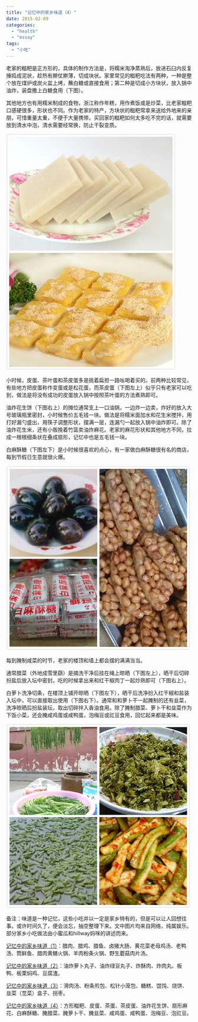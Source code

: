 ```yaml
---
title: "记忆中的家乡味道（4）"
date: 2015-02-09
categories: 
  - "health"
  - "essay"
tags: 
  - "小吃"
---
```


老家的糍粑是正方形的，具体的制作方法是，将糯米淘净蒸熟后，放进石臼内反复捶捣成泥状，趁热有擀仗擀薄，切成块状。家里常见的糍粑吃法有两种，一种是整个放在煤炉或炭火盆上烤，蘸白糖或直接食用；第二种是切成小方块状，放入锅中油炸，装盘撒上白糖食用（下图）。

其他地方也有用糯米制成的食物，浙江称作年糕，用作煮饭或是炒菜，比老家糍粑口感硬很多，形状也不同。作为老家的特产，方块状的糍粑常拿来送给外地来的亲朋，可惜重量太重，不便于大量携带。买回家的糍粑如何太多吃不完的话，就需要放到清水中泡，清水需要经常换，防止干裂变质。

![糍粑](images/16130987107_cc985fd498_z.jpg)

小时候，皮蛋、茶叶蛋和茶皮蛋多是挑着扁担一路吆喝着买的。前两种比较常见，有些地方把皮蛋称作变蛋或是松花蛋，而茶皮蛋（下图左上）似乎只有老家可以吃到，做法是将没有成功的皮蛋放入锅中按照茶叶蛋的方法煮熟即可。

油炸花生饼（下图右上）的摊位通常支上一口油锅，一边炸一边卖，炸好的放入大号玻璃瓶里密封，小时候售价五毛钱一块。做法是将糯米面加水和花生米搅拌，用打好漏勺盛出，用筷子调整形状，摆满一层，连漏勺一起放入锅中油炸即可。除了油炸花生米，还有小贩挽着竹篮卖油炸麻花。老家的麻花形状和其他地方不同，拉成一根根细条状在叠成扇形，记忆中也是五毛钱一块。

白麻酥糖（下图左下）是小时候很喜欢的点心，有一家做白麻酥糖很有名的商店，每到节假日生意就很火爆。

![茶皮蛋](images/15694429534_bb90aaf42c.jpg)

每到腌制咸菜的时节，老家的楼顶和墙上都会摆的满满当当。

通常腊菜（外地成雪里蕻）是摘洗干净后挂在绳上晾晒（下图左上），晒干后切碎扮盐后放入坛中密封。吃的时候拿出来和红干椒肉丁一起炒熟即可（下图右上）。

白萝卜洗净切条，在楼顶上铺开晾晒（下图左下），晒干后洗净扮入红干椒和盐装入坛中，可以直接取出使用（下图右下）。通常和和萝卜干一起腌制的还有韭菜，洗净晾晒后扮盐装坛，取出切碎拌入香油食用。除了腌制腊菜、萝卜干和韭菜作为下饭小菜，还会腌咸鸡蛋或咸鸭蛋，泡梅豆或豇豆食用，回忆起来都是美味。

![腌菜](images/16315974912_ee9d6ed88f.jpg)

备注：味道是一种记忆，这些小吃并以一定是家乡特有的，但是可以让人回想往事。或许时间久了，便会淡忘，抽空整理下来。文中图片均来自网络，纯属娱乐。部分家乡小吃做法由小蜜瓜和hillway妈咪的讲述而来。

[记忆中的家乡味道（1）](http://www.jfsay.com/archives/933.html "记忆中的家乡味道（1）")：腊肉、腊鸡、腊鱼、卤猪大肠、黄花菜老母鸡汤、老鸭汤、筒鲜鱼、腊肉黄鳝火锅、羊肉粉条火锅、野生蘑菇肉片汤。

[记忆中的家乡味道（2）](http://www.jfsay.com/archives/931.html "记忆中的家乡味道（2）")：油炸萝卜丸子、油炸绿豆丸子、炸酥肉、炸肉丸、板鸭、板栗焖鸡、豆腐渣。

[记忆中的家乡味道（3）](http://www.jfsay.com/archives/930.html "记忆中的家乡味道（3）")：滑肉汤、粉条煎包、松针小笼包、糖糕、馄饨、烧饼、韭菜（苋菜）盒子、拐枣。

[记忆中的家乡味道（4）](http://www.jfsay.com/archives/927.html "记忆中的家乡味道（4）")：方形糍粑、皮蛋、茶蛋、茶皮蛋、油炸花生饼、扇形麻花、白麻酥糖、腌腊菜、腌萝卜干、腌韭菜、咸鸡蛋、咸鸭蛋、泡梅豆、泡豇豆。
